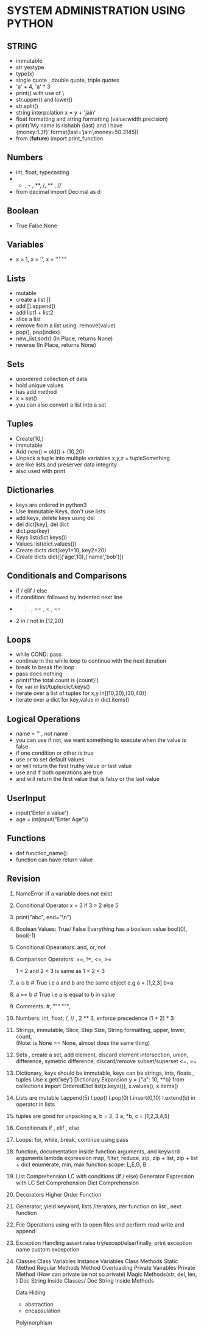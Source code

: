 # SYSTEM ADMINISTRATION USING PYTHON

## STRING
- immutable
- str yestype
- type(x)
- single quote , double quote, triple quotes
- 'a' + 4, 'a' * 3
- print() with  use of \
- str.upper() and lower()
- str.split()
- string interpolation x = y + 'jain'
- float formatting and string formatting (value:width.precision)
- print('My name is rishabh {last} and I have {money:1.3f}'.format(last='jain',money=50.3145))
- from (__future__) import print_function


## Numbers
- int, float, typecasting
- + , - , **, /, ** , //
- from decimal import Decimal as d


## Boolean
- True False None

## Variables
- x = 1, x = '', x = '''   '''

## Lists
- mutable
- create a list []
- add [].append()
- add list1 + list2
- slice a list
- remove from a list using .remove(value)
- pop(), pop(index)
- new_list.sort() (In Place, returns None)
- reverse (In Place, returns None)


## Sets
- unordered collection of data
- hold unique values
- has  add method
- x = set()
- you can also convert a list into a set


## Tuples
- Create(10,)
- immutable
- Add new() = old() + (10,20)
- Unpack a tuple into multiple variables x,y,z = tupleSomething
- are like lists and preserver data integrity
- also used with print

## Dictionaries
- keys are ordered in python3
- Use Immutable Keys, don't use lists
- add keys, delete keys using del
- del dict[key], del dict
- dict.pop(key)
- Keys list(dict.keys())
- Values list(dict.values())
- Create dicts dict(key1=10, key2=20)
- Create dicts dict([('age',10),('name','bob')])

## Conditionals and Comparisons
- if / elif / else
- if condition: followed by indented next line
- > , >= , < , <=
- 2 in / not in [12,20]

## Loops
- while COND: pass
- continue in the while loop to continue with the  next iteration
- break to break the loop
- pass does nothing
- print(f'the total count is {count}')
- for var in list/tuple/dict.keys()
- iterate over a list of tuples for x,y in[(10,20),(30,40)]
- iterate over a dict for key,value in dict.items() 

## Logical Operations
- name = '' , not name
- you can use if not, we want something to execute when the value is false
- if one condition or other is true
- use or to set default values
- or will return the first truthy value or last value
- use and if both operations are true
- and will return the first value that is falsy or the last value

## UserInput
- input('Enter a value')
- age = int(input("Enter Age"))

## Functions
- def function_name():
- function can have return value


## Revision
1. NameError :if a variable does not exist

2. Conditional Operator x = 3 if 3 > 2 else 5

3. print("abc", end="\n")

4. Boolean Values: True/ False
Everything has a boolean value bool(0), bool(-1)

5. Conditional Opearators: and, or, not

6. Comparison Operators: ==, !=, <=, >=

   1 < 2 and 2 < 3 is same as 1 < 2 < 3

7. a is b # True i.e  a and b are the same object
   e.g a = [1,2,3] b=a
8. a == b # True i.e  a is equal to b in value

9. Comments: #, """ """, 

10. Numbers: int, float, /, // , 2 ** 3, enforce precedence (1 + 2) * 3

11. Strings, immutable, Slice, Step Size, String formatting, 
    upper, lower, count,  
    (Note: is None == None, almost does the same thing)

12. Sets , create a set, add element, discard element
    intersection, union, difference, symetric difference, discard/remove
    subset/superset <=, >=

13. Dictionary, keys should be immutable, keys can be strings, ints, floats , tuples
    Use x.get('key')
    Dictionary Expansion y = {"a": 10, **b}
    from collections import OrderedDict
    list(x.keys()), x.values(), x.items()

14. Lists are mutable
    l.append(5)
    l.pop()
    l.pop(0)
    l.insert(0,10)
    l.extend(b) 
    in operator in lists

15. tuples are good for unpacking
    a, b = 2, 3
    a, *b, c = [1,2,3,4,5]

16. Conditionals
    if , elif , else

17. Loops: for, while, break, continue
    using pass

18. function, documentation inside function
    arguments, and keyword arguments
    lambda expression
    map, filter, reduce, zip, zip + list, zip + list + dict
    enumerate, min, max
    function scope: L,E,G, B

19. List Comprehension
    LC with conditions (if / else)
    Generator Expression with LC
    Set Comprehension
    Dict Comprehension

20. Decorators
    Higher Order Function

21. Generator, yield keyword, lists /iterators, iter function on list , next function

22. File Operations
    using with to open files and perform read write and append

23. Exception Handling
    assert
    raise
    try/except/else/finally, print exception name
    custom excepotion
    

24. Classes
    Class Variables
    Instance Variables
    Class Methods
    Static Method
    Regular Methods
    Method Overloading
    Private Vairables
    Private Method
    (How can private be not so private)
    Magic Methods(str, del, len, )
    Doc String Inside Classes/ Doc String Inside Methods
     
    
    Data Hiding 
     - abstraction
     - encapsulation

    Polymorphism
